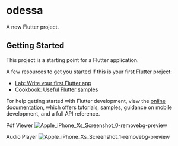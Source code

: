 # odessa

A new Flutter project.

## Getting Started

This project is a starting point for a Flutter application.

A few resources to get you started if this is your first Flutter project:

- [Lab: Write your first Flutter app](https://docs.flutter.dev/get-started/codelab)
- [Cookbook: Useful Flutter samples](https://docs.flutter.dev/cookbook)

For help getting started with Flutter development, view the
[online documentation](https://docs.flutter.dev/), which offers tutorials,
samples, guidance on mobile development, and a full API reference.

Pdf Viewer
![Apple_iPhone_Xs_Screenshot_0-removebg-preview](https://user-images.githubusercontent.com/90993312/203838563-54d42d27-8885-4cbd-b4c3-52fc124c72ab.png)

Audio Player
![Apple_iPhone_Xs_Screenshot_1-removebg-preview](https://user-images.githubusercontent.com/90993312/203838749-f9b2f4b4-c287-4c86-8d3e-2fb1c534039e.png)

